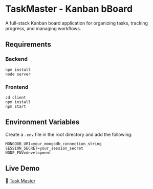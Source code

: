 <h1> TaskMaster - Kanban bBoard</h1>

<p>A full-stack Kanban board application for organizing tasks, tracking progress, and managing workflows.</p>



<h2> Requirements</h2>

<h3>Backend</h3>
<pre><code>npm install
node server</code></pre>

<h3>Frontend</h3>
<pre><code>cd client
npm install
npm start</code></pre>



<h2> Environment Variables</h2>

<p>Create a <code>.env</code> file in the root directory and add the following:</p>

<pre><code>MONGODB_URI=your_mongodb_connection_string
SESSION_SECRET=your_session_secret
NODE_ENV=development</code></pre>



<h2> Live Demo</h2>

<p>🔗 <a href="https://taskmaster-wsf0.onrender.com/ target="_blank">Task Master</a></p>



